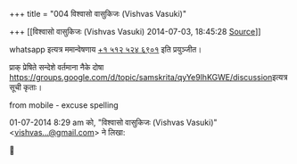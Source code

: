 +++
title = "004 विश्वासो वासुकिजः (Vishvas Vasuki)"

+++
[[विश्वासो वासुकिजः (Vishvas Vasuki)	2014-07-03, 18:45:28 [Source](https://groups.google.com/g/samskrita/c/qyYe9lhKGWE)]]



whatsapp इत्यत्र ममान्वेषणाय [+१ ५१२ ५२४ ६९०१](tel:(512)%20524-6901) इति प्रयुञ्जीत।

प्राक् प्रेषिते सन्देशे वर्तमाना नैके दोषा <https://groups.google.com/d/topic/samskrita/qyYe9lhKGWE/discussion>इत्यत्र सूची कृताः।

from mobile - excuse spelling

01-07-2014 8:29 am को, "विश्वासो वासुकिजः (Vishvas Vasuki)" \<[vishvas...@gmail.com]()\> ने लिखा:



